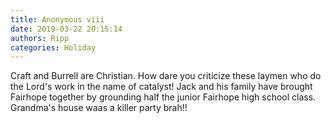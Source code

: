 ```yaml
---
title: Anonymous viii
date: 2019-03-22 20:15:14
authors: Ripp
categories: Holiday
---
```


 Craft and Burrell are Christian. How dare you criticize these laymen who do the Lord's work in the name of catalyst! Jack and his family have brought Fairhope together by grounding half the junior Fairhope high school class. Grandma's house waas a killer party brah!!